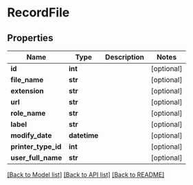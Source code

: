 # RecordFile

## Properties
Name | Type | Description | Notes
------------ | ------------- | ------------- | -------------
**id** | **int** |  | [optional] 
**file_name** | **str** |  | [optional] 
**extension** | **str** |  | [optional] 
**url** | **str** |  | [optional] 
**role_name** | **str** |  | [optional] 
**label** | **str** |  | [optional] 
**modify_date** | **datetime** |  | [optional] 
**printer_type_id** | **int** |  | [optional] 
**user_full_name** | **str** |  | [optional] 

[[Back to Model list]](../README.md#documentation-for-models) [[Back to API list]](../README.md#documentation-for-api-endpoints) [[Back to README]](../README.md)


